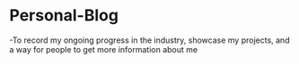 # Personal-Blog

-To record my ongoing progress in the industry, showcase my projects, and a way for people to get more information about me
